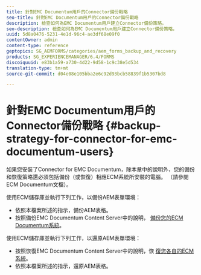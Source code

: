 ```yaml
---
title: 針對EMC Documentum用戶的Connector備份戰略
seo-title: 針對EMC Documentum用戶的Connector備份戰略
description: 檢查如何為EMC Documentum用戶建立Connector備份策略。
seo-description: 檢查如何為EMC Documentum用戶建立Connector備份策略。
uuid: 5d8a0476-5231-4e1d-96c4-ae3df68e09f0
contentOwner: admin
content-type: reference
geptopics: SG_AEMFORMS/categories/aem_forms_backup_and_recovery
products: SG_EXPERIENCEMANAGER/6.4/FORMS
discoiquuid: e83b1a59-a730-4d22-9d58-1c9c38e5d534
translation-type: tm+mt
source-git-commit: d04e08e105bba2e6c92d93bcb58839f1b5307bd8

---
```



# 針對EMC Documentum用戶的Connector備份戰略 {#backup-strategy-for-connector-for-emc-documentum-users}

如果您安裝了Connector for EMC Documentum，除本章中的說明外，您的備份和恢復策略還必須包括備份（或恢復）相應ECM系統所安裝的電腦。 （請參閱ECM Documentum文檔）。

使用ECM儲存庫並執行下列工作，以備份AEM表單環境：

* 依照本檔案所述的指示，備份AEM表格。
* 按照備份EMC Documentum Content Server中的說明， [備份您的ECM Documentum系統](/help/forms/using/admin-help/backing-recovering-emc-documentum-repository.md#back-up-the-emc-documentum-content-server)。

使用ECM儲存庫並執行下列工作，以還原AEM表單環境：

* 按照恢復EMC Documentum Content Server中的說明，恢 [復您各自的ECM系統](/help/forms/using/admin-help/backing-recovering-emc-documentum-repository.md#restore-the-emc-documentum-content-server)。
* 依照本檔案所述的指示，還原AEM表格。

